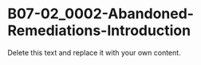 

# B07-02_0002-Abandoned-Remediations-Introduction

Delete this text and replace it with your own content.
